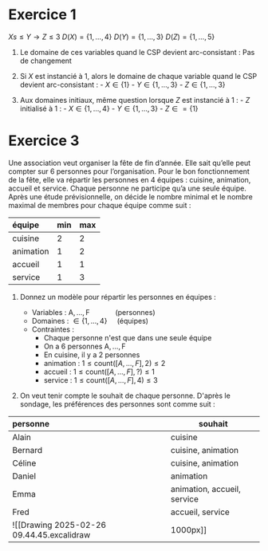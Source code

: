 # Exercice 1

$X s\leq Y \to Z \leq 3$
$D(X) = \{ 1, \dots, 4 \}$
$D(Y) = \{ 1, \dots, 3 \}$
$D(Z) = \{ 1, \dots, 5 \}$


1. Le domaine de ces variables quand le CSP devient arc-consistant :
	Pas de changement

2. Si $X$ est instancié à $1$, alors le domaine de chaque variable quand le CSP devient arc-consistant :
	   - $X \in \{ 1 \}$
	   - $Y \in \{ 1, \dots, 3 \}$
	   - $Z \in \{ 1, \dots, 3 \}$

3. Aux domaines initiaux, même question lorsque $Z$ est instancié à $1$ :
	   - $Z$ initialisé à $1$ :
		   - $X \in \{ 1, \dots, 4 \}$
		   - $Y \in \{ 1, \dots, 3 \}$
		   - $Z \in = \{ 1 \}$


# Exercice 3

Une association veut organiser la fête de fin d’année. Elle sait qu’elle peut compter sur 6 personnes pour l’organisation. Pour le bon fonctionnement de la fête, elle va répartir les personnes en 4 équipes : cuisine, animation, accueil et service. Chaque personne ne participe qu’a une seule équipe. Après une étude prévisionnelle, on décide le nombre minimal et le nombre maximal de membres pour chaque équipe comme suit :

| équipe    | min | max |
| :-------- | --- | --- |
| cuisine   | 2   | 2   |
| animation | 1   | 2   |
| accueil   | 1   | 1   |
| service   | 1   | 3   |

1. Donnez un modèle pour répartir les personnes en équipes :
   
   - Variables : $\text{A}, \dots, \text{F} ~~~~~~~~~~~~~\text{(personnes)}$
   - Domaines : $\in\{ 1, \dots, 4 \} ~~~~~\text{(équipes)}$
   - Contraintes : 
     - Chaque personne n'est que dans une seule équipe
     - On a 6 personnes $\text{A},\dots, \text{F}$
     - En cuisine, il y a 2 personnes
     - animation : $1\leq \text{count}([A,\dots,F], 2) \leq 2$
     - accueil : $1 \leq \text{count}([A, \dots, F], ?) \leq 1$
     - service : $1\leq \text{count}([A, \dots, F], 4) \leq 3$
2. On veut tenir compte le souhait de chaque personne. D'après le sondage, les préférences des personnes sont comme suit : 

| personne | souhait                     |
| :------- | --------------------------- |
| Alain    | cuisine                     |
| Bernard  | cuisine, animation          |
| Céline   | cuisine, animation          |
| Daniel   | animation                   |
| Emma     | animation, accueil, service |
| Fred     | accueil, service            |
![[Drawing 2025-02-26 09.44.45.excalidraw|1000px]]